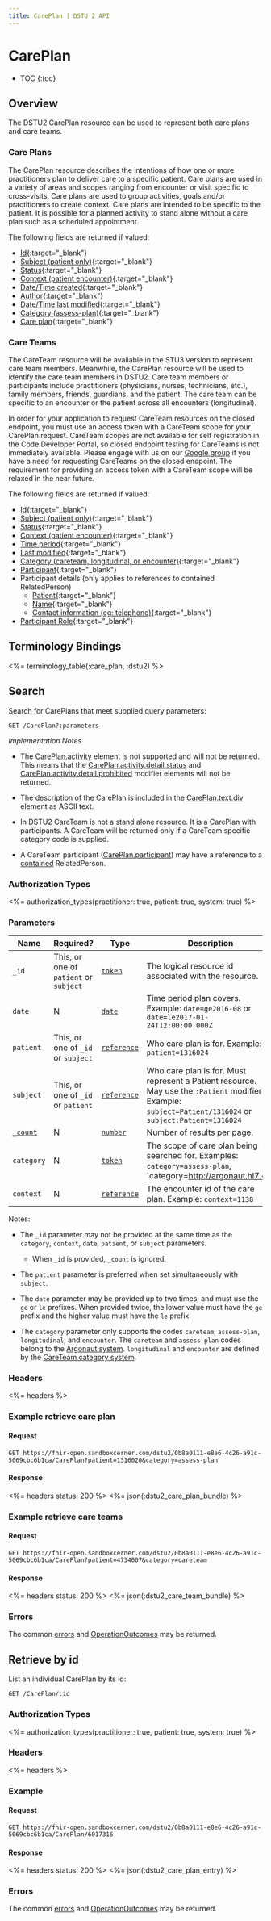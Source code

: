 ```yaml
---
title: CarePlan | DSTU 2 API
---
```


# CarePlan

* TOC
{:toc}

## Overview

The DSTU2 CarePlan resource can be used to represent both care plans and care teams.

### Care Plans

The CarePlan resource describes the intentions of how one or more practitioners plan to deliver care to a specific patient. Care plans are used in a variety of areas and scopes ranging from encounter or visit specific to cross-visits.  Care plans are used to group activities, goals and/or practitioners to create context. Care plans are intended to be specific to the patient. It is possible for a planned activity to stand alone without a care plan such as a scheduled appointment.  

The following fields are returned if valued:

* [Id](http://hl7.org/fhir/dstu2/resource-definitions.html#Resource.id){:target="_blank"}
* [Subject (patient only)](http://hl7.org/fhir/dstu2/careplan-definitions.html#CarePlan.subject){:target="_blank"}
* [Status](http://hl7.org/fhir/dstu2/careplan-definitions.html#CarePlan.status){:target="_blank"}
* [Context (patient encounter)](http://hl7.org/fhir/dstu2/careplan-definitions.html#CarePlan.context){:target="_blank"}
* [Date/Time created](http://hl7.org/fhir/dstu2/careplan-definitions.html#CarePlan.period){:target="_blank"}
* [Author](http://hl7.org/fhir/dstu2/careplan-definitions.html#CarePlan.author){:target="_blank"}
* [Date/Time last modified](http://hl7.org/fhir/dstu2/careplan-definitions.html#CarePlan.modified){:target="_blank"}
* [Category (assess-plan)](http://hl7.org/fhir/dstu2/careplan-definitions.html#CarePlan.category){:target="_blank"}
* [Care plan](http://hl7.org/fhir/dstu2/careplan-definitions.html#CarePlan.relatedPlan.plan){:target="_blank"}

### Care Teams

The CareTeam resource will be available in the STU3 version to represent care team members. Meanwhile, the CarePlan resource will be used to identify the care team members in DSTU2. Care team members or participants include practitioners (physicians, nurses, technicians, etc.), family members, friends, guardians, and the patient. The care team can be specific to an encounter or the patient across all encounters (longitudinal).

In order for your application to request CareTeam resources on the closed endpoint, you must use an access token with a CareTeam scope for your CarePlan request. CareTeam scopes are not available for self registration in the Code Developer Portal, so closed endpoint testing for CareTeams is not immediately available. Please engage with us on our [Google group](https://groups.google.com/forum/?utm_medium=email&utm_source=footer#!forum/cerner-fhir-developers) if you have a need for requesting CareTeams on the closed endpoint. The requirement for providing an access token with a CareTeam scope will be relaxed in the near future.

The following fields are returned if valued:

* [Id](http://hl7.org/fhir/dstu2/resource-definitions.html#Resource.id){:target="_blank"}
* [Subject (patient only)](http://hl7.org/fhir/dstu2/careplan-definitions.html#CarePlan.subject){:target="_blank"}
* [Status](http://hl7.org/fhir/dstu2/careplan-definitions.html#CarePlan.status){:target="_blank"}
* [Context (patient encounter)](http://hl7.org/fhir/dstu2/careplan-definitions.html#CarePlan.context){:target="_blank"}
* [Time period](http://hl7.org/fhir/dstu2/careplan-definitions.html#CarePlan.period){:target="_blank"}
* [Last modified](http://hl7.org/fhir/dstu2/careplan-definitions.html#CarePlan.modified){:target="_blank"}
* [Category (careteam, longitudinal, or encounter)](http://hl7.org/fhir/dstu2/careplan-definitions.html#CarePlan.category){:target="_blank"}
* [Participant](http://hl7.org/fhir/dstu2/careplan-definitions.html#CarePlan.participant){:target="_blank"}
* Participant details (only applies to references to contained RelatedPerson)
  * [Patient](http://hl7.org/fhir/dstu2/relatedperson-definitions.html#RelatedPerson.patient){:target="_blank"}
  * [Name](http://hl7.org/fhir/dstu2/relatedperson-definitions.html#RelatedPerson.name){:target="_blank"}
  * [Contact information (eg: telephone)](http://hl7.org/fhir/dstu2/relatedperson-definitions.html#RelatedPerson.telecom){:target="_blank"}
* [Participant Role](http://hl7.org/fhir/dstu2/careplan-definitions.html#CarePlan.participant.role){:target="_blank"}

## Terminology Bindings

<%= terminology_table(:care_plan, :dstu2) %>


## Search

Search for CarePlans that meet supplied query parameters:

    GET /CarePlan?:parameters

_Implementation Notes_

* The [CarePlan.activity] element is not supported and will not be returned. This means that the [CarePlan.activity.detail.status] and [CarePlan.activity.detail.prohibited] modifier elements will not be returned.

* The description of the CarePlan is included in the [CarePlan.text.div] element as ASCII text.

* In DSTU2 CareTeam is not a stand alone resource. It is a CarePlan with participants. A CareTeam will be returned only if a CareTeam specific category code is supplied.

* A CareTeam participant ([CarePlan.participant]) may have a reference to a [contained] RelatedPerson.

### Authorization Types

<%= authorization_types(practitioner: true, patient: true, system: true) %>

### Parameters

 Name         | Required?                              | Type          | Description
--------------|----------------------------------------|---------------|-----------------------------------------------------------------------------------------------------------------------------------------------------------
 `_id`        | This, or one of `patient` or `subject` | [`token`]     | The logical resource id associated with the resource.
 `date`       | N                                      | [`date`]      | Time period plan covers. Example: `date=ge2016-08` or `date=le2017-01-24T12:00:00.000Z`
 `patient`    | This, or one of `_id` or `subject`     | [`reference`] | Who care plan is for. Example: `patient=1316024`
 `subject`    | This, or one of `_id` or `patient`     | [`reference`] | Who care plan is for. Must represent a Patient resource. May use the `:Patient` modifier. Example: `subject=Patient/1316024` or `subject:Patient=1316024`
 [`_count`]   | N                                      | [`number`]    | Number of results per page.
 `category`   | N                                      | [`token`]     | The scope of care plan being searched for. Examples: `category=assess-plan`, `category=http://argonaut.hl7.org|careteam`, `category=http://hl7.org/fhir/care-team-category|longitudinal`, or `category=careteam`
 `context`    | N                                      | [`reference`] | The encounter id of the care plan. Example: `context=1138`


Notes:

- The `_id` parameter may not be provided at the same time as the `category`, `context`, `date`, `patient`, or `subject` parameters.
  - When `_id` is provided, `_count` is ignored.

- The `patient` parameter is preferred when set simultaneously with `subject`.

- The `date` parameter may be provided up to two times, and must use the `ge` or `le` prefixes. When provided twice, the lower value must have the `ge` prefix and the higher value must have the `le` prefix.

- The `category` parameter only supports the codes `careteam`, `assess-plan`, `longitudinal`, and `encounter`. The `careteam` and `assess-plan` codes belong to the [Argonaut system]. `longitudinal` and `encounter` are defined by the [CareTeam category system].

### Headers

 <%= headers %>

### Example retrieve care plan

#### Request

    GET https://fhir-open.sandboxcerner.com/dstu2/0b8a0111-e8e6-4c26-a91c-5069cbc6b1ca/CarePlan?patient=1316020&category=assess-plan

#### Response

<%= headers status: 200 %>
<%= json(:dstu2_care_plan_bundle) %>

### Example retrieve care teams

#### Request

    GET https://fhir-open.sandboxcerner.com/dstu2/0b8a0111-e8e6-4c26-a91c-5069cbc6b1ca/CarePlan?patient=4734007&category=careteam

#### Response

<%= headers status: 200 %>
<%= json(:dstu2_care_team_bundle) %>

### Errors

The common [errors] and [OperationOutcomes] may be returned.

## Retrieve by id

List an individual CarePlan by its id:

    GET /CarePlan/:id

### Authorization Types

<%= authorization_types(practitioner: true, patient: true, system: true) %>

### Headers

<%= headers %>

### Example

#### Request

    GET https://fhir-open.sandboxcerner.com/dstu2/0b8a0111-e8e6-4c26-a91c-5069cbc6b1ca/CarePlan/6017316

#### Response

<%= headers status: 200 %>
<%= json(:dstu2_care_plan_entry) %>

### Errors

The common [errors] and [OperationOutcomes] may be returned.

[CarePlan.activity]: https://www.hl7.org/fhir/careplan-definitions.html#CarePlan.activity
[CarePlan.activity.detail.status]: https://www.hl7.org/fhir/careplan-definitions.html#CarePlan.activity.detail.status
[CarePlan.activity.detail.prohibited]: https://www.hl7.org/fhir/careplan-definitions.html#CarePlan.activity.detail.prohibited
[CarePlan.participant]: http://hl7.org/fhir/dstu2/careplan-definitions.html#CarePlan.participant
[CarePlan.text.div]: https://www.hl7.org/fhir/careplan-definitions.html#CarePlan.text.div
[contained]: http://hl7.org/fhir/DSTU2/references.html#contained
[Argonaut profile]: http://build.fhir.org/ig/Healthedata1/Argo-DSTU2/StructureDefinition-argo-careteam.html
[Argonaut system]: http://www.fhir.org/guides/argonaut/r2/ValueSet-argo-codesystem.html
[CareTeam category system]: http://hl7.org/fhir/stu3/valueset-care-team-category.html
[`token`]: http://hl7.org/fhir/DSTU2/search.html#token
[`date`]: http://hl7.org/fhir/DSTU2/search.html#date
[`reference`]: http://hl7.org/fhir/DSTU2/search.html#reference
[`_count`]: http://hl7.org/fhir/DSTU2/search.html#count
[`number`]: http://hl7.org/fhir/DSTU2/search.html#number
[errors]: ../../#client-errors
[OperationOutcomes]: ../../#operation-outcomes

